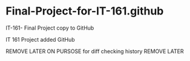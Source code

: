 # Final-Project-for-IT-161.github

IT-161- Final Project copy to GitHub

IT 161 Project added GitHub


REMOVE LATER
ON PURSOSE for diff checking history
REMOVE LATER
